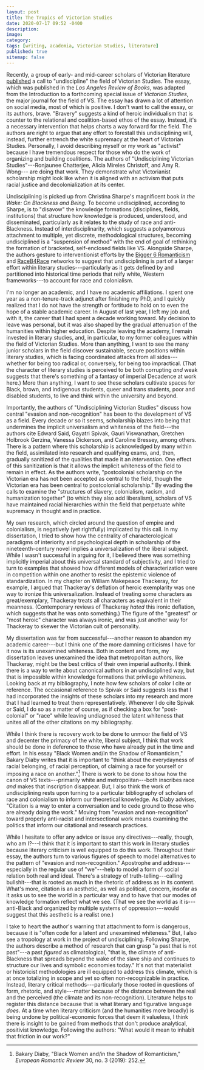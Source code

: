 ```yaml
---
layout: post
title: The Tropics of Victorian Studies
date: 2020-07-17 09:52 -0400
description: 
image: 
category: 
tags: [writing, academia, Victorian Studies, literature]
published: true
sitemap: false
---
```

Recently, a group of early- and mid-career scholars of Victorian literature [published](https://lareviewofbooks.org/article/undisciplining-victorian-studies/) a call to "undiscipline" the field of Victorian Studies. The essay, which was published in the *Los Angeles Review of Books*, was adapted from the Introduction to a forthcoming special issue of *Victorian Studies*, the major journal for the field of VS. The essay has drawn a lot of attention on social media, most of which is positive. I don't want to call the essay, or its authors, brave. "Bravery" suggests a kind of heroic individualism that is counter to the relational and coalition-based ethos of the essay. Instead, it's a necessary intervention that helps charts a way forward for the field. The authors are right to argue that any effort to forestall this undisciplining will, instead, further entrench the white supremacy at the heart of Victorian Studies. Personally, I avoid describing myself or my work as "activist" because I have tremendous respect for those who do the work of organizing and building coalitions. The authors of "Undisciplining Victorian Studies"---Ronjaunee Chatterjee, Alicia Mireles Christoff, and Amy R. Wong--- are doing that work. They demonstrate what Victorianist scholarship might look like when it is aligned with an activism that puts racial justice and decolonialization at its center.

Undisciplining is picked up from Christina Sharpe's magnificent book *In the Wake: On Blackness and Being*. To become undisciplined, according to Sharpe, is to "disavow" the knowledge formations (disciplines, fields, institutions) that structure how knowledge is produced, understood, and disseminated, particularly as it relates to the study of race and anti-Blackness. Instead of interdisciplinarity, which suggests a polyamorous attachment to multiple, yet discrete, methodological structures, becoming undisciplined is a "suspension of method" with the end of goal of rethinking the formation of bracketed, self-enclosed fields like VS. Alongside Sharpe, the authors gesture to interventionist efforts by the [Bigger 6 Romanticism](https://twitter.com/Bigger6Romantix) and [RaceB4Race](https://acmrs.asu.edu/RaceB4Race) networks to suggest that undisciplining is part of a larger effort within literary studies---particularly as it gets defined by and partitioned into historical time periods that reify white, Western frameworks---to account for race and colonialism.

I'm no longer an academic, and I have no academic affiliations. I spent one year as a non-tenure-track adjunct after finishing my PhD, and I quickly realized that I do not have the strength or fortitude to hold on to even the hope of a stable academic career. In August of last year, I left my job and, with it, the career that I had spent a decade working toward. My decision to leave was personal, but it was also shaped by the gradual attenuation of the humanities within higher education. Despite leaving the academy, I remain invested in literary studies, and, in particular, to my former colleagues within the field of Victorian Studies. More than anything, I want to see the many junior scholars in the field discover sustainable, secure positions within literary studies, which is facing coordinated attacks from all sides---whether for being too radical or, conversely, for being too impractical. (That the character of literary studies is perceived to be both corrupting *and* weak suggests that there's something of a fantasy of imperial Decadence at work here.) More than anything, I want to see these scholars cultivate spaces for Black, brown, and indigenous students, queer and trans students, poor and disabled students, to live and think within the university and beyond.

Importantly, the authors of "Undisciplining Victorian Studies" discuss how central "evasion and non-recognition" has been to the development of VS as a field. Every decade or so it seems, scholarship blazes into being that undermines the implicit universalism and whiteness of the field---the authors cite Edward Said, Gayatri Spivak, Gauri Viswanathan, Gretchen Holbrook Gerzina, Vanessa Dickerson, and Caroline Bressey, among others. There is a pattern where this scholarship is acknowledged by many within the field, assimilated into research and qualifying exams, and, then, gradually sanitized of the qualities that made it an *intervention*. One effect of this sanitization is that it allows the implicit whiteness of the field to remain in effect. As the authors write, "postcolonial scholarship on the Victorian era has not been accepted as central to the field, though the Victorian era has been central to postcolonial scholarship." By evading the calls to examine the "structures of slavery, colonialism, racism, and humanization together" (to which they also add liberalism), scholars of VS have maintained racial hierarchies within the field that perpetuate white supremacy in thought and in practice.

My own research, which circled around the question of empire and colonialism, is negatively (yet rightfully) implicated by this call. In my dissertation, I tried to show how the centrality of characterological paradigms of interiority and psychological depth in scholarship of the nineteenth-century novel implies a universalization of the liberal subject. While I wasn't successful in arguing for it, I believed there was something implicitly imperial about this universal standard of subjectivity, and I tried to turn to examples that showed how different models of characterization were in competition within one another to resist the epistemic violence of standardization. In my chapter on William Makepeace Thackeray, for example, I argued that Thackeray's deflation of heroic exemplarity was one way to ironize this universalization. Instead of treating some characters as great/exemplary, Thackeray treats all characters as equivalent in their meanness. (Contemporary reviews of Thackeray *hated* this ironic deflation, which suggests that he was onto something.) The figure of the "greatest" or "most heroic" character was always ironic, and was just another way for Thackeray to skewer the Victorian cult of personality.

My dissertation was far from successful---another reason to abandon my academic career---but I think one of the more damning criticisms I have for it now is its unexamined whiteness. Both in content and form, my dissertation leaves unexamined the idea that metropolitan authors, like Thackeray, might be the best critics of their own imperial authority. I think there is a way to write about canonical authors in an undisciplined way, but that is impossible within knowledge formations that privilege whiteness. Looking back at my bibliography, I note how few scholars of color I cite or reference. The occasional reference to Spivak or Said suggests less that I had incorporated the insights of these scholars into my research and more that I had learned to treat them representatively. Whenever I do cite Spivak or Said, I do so as a matter of course, as if checking a box for "post-colonial" or "race" while leaving undiagnosed the latent whiteness that unites all of the other citations on my bibliography.

While I think there is recovery work to be done to unmoor the field of VS and decenter the primacy of the white, liberal subject, I think that work should be done in deference to those who have already put in the time and effort. In his essay "Black Women and/in the Shadow of Romanticism," Bakary Diaby writes that it is important to "think about the everydayness of racial belonging, of racial perception, of claiming a race for yourself or imposing a race on another."[^1] There is work to be done to show how the canon of VS texts---primarily white and metropolitan---both inscribes race *and* makes that inscription disappear. But, I also think the work of undisciplining rests upon turning to a particular bibliography of scholars of race and colonialism to inform our theoretical knowledge. As Diaby advises, "Citation is a way to enter a conversation and to cede ground to those who are already doing the work." Moving from "evasion and non-recognition" toward properly anti-racist and intersectional work means examining the politics that inform our citational and research practices.

While I hesitate to offer any advice or issue any directives---really, though, who am I?---I think that it is important to start this work in literary studies because literary criticism is well equipped to do this work. Throughout their essay, the authors turn to various figures of speech to model alternatives to the pattern of "evasion and non-recognition." Apostrophe and address---especially in the regular use of "we"---help to model a form of social relation both real and ideal. There's a strategy of truth-telling---calling bullshit---that is rooted as much in the rhetoric of address as in its content. What's more, citation is an aesthetic, as well as political, concern, insofar as it asks us to see the world in a particular way and to have that our modes of knowledge formation reflect what we see. (That we see the world as it is---anti-Black and organized by multiple systems of oppression---would suggest that this aesthetic is a realist one.)

I take to heart the author's warning that attachment to form is dangerous, because it is "often code for a latent and unexamined whiteness." But, I also see a tropology at work in the project of undisciplining. Following Sharpe, the authors describe a method of research that can grasp "a past that is not past"---a past *figured* as climatological, "that is, the climate of anti-Blackness that spreads beyond the wake of the slave ship and continues to structure our lives and symbolic economies today." It's not that materialist or historicist methodologies are ill equipped to address this climate, which is at once totalizing in scope and yet so often non-recognizable in practice. Instead, literary critical methods---particularly those rooted in questions of form, rhetoric, and style---matter because of the distance between the real and the perceived (the climate and its non-recognition). Literature helps to register this distance because that is what literary and figurative language *does*. At a time when literary criticism (and the humanities more broadly) is being undone by political-economic forces that deem it valueless, I think there is insight to be gained from methods that don't produce analytical, positivist knowledge. Following the authors: "What would it mean to inhabit that friction in our work?"

[^1]: Bakary Diaby, "Black Women and/in the Shadow of Romanticism," *European Romantic Review* 30, no. 3 (2019): 252.